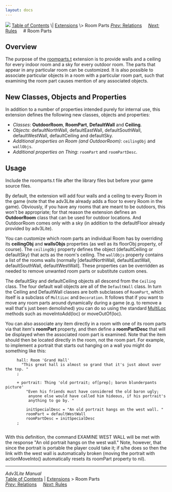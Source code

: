 ```yaml
---
layout: docs
---
```



<img src="../../docs/manual/topbar.jpg" data-border="0" />
<a href="../../docs/manual/toc.html" class="nav">Table of Contents</a> \|
<a href="../../docs/manual/extensions.html" class="nav">Extensions</a> \>
Room Parts  
<span class="navnp"><a href="relations.html" class="nav"><em>Prev:</em> Relations</a>
    <a href="rules.html" class="nav"><em>Next:</em> Rules</a>     </span>
# Room Parts

## Overview

The purpose of the [roomparts.t](../roomparts.t) extension is to provide
walls and a ceiling for every indoor room and a sky for every outdoor
room. The parts that appear in any particular room can be customized. It
is also possible to associate particular objects in a room with a
particular room part, such that examining the room part causes mention
of any associated objects.

  
<span id="classes"></span>

## New Classes, Objects and Properties

In addition to a number of properties intended purely for internal use,
this extension defines the following new classes, objects and
properties:

- *Classes*: **OutdoorRoom**, **RoomPart**, **DefaultWall** and
  **Ceiling**.
- *Objects*: defaultNorthWall, defaultEastWall, defaultSouthWall,
  defaultWestWall, defaultCeiling and defaultSky.
- *Additional properties on Room (and OutdoorRoom)*:
  `ceilingObj` and
  `wallObjs`.
- *Additional properties on Thing*: `roomPart`
  and `roomPartDesc`.

  
<span id="usage"></span>

## Usage

Include the roomparts.t file after the library files but before your
game source files.

By default, the extension will add four walls and a ceiling to every
Room in the game (note that the adv3Lite already adds a floor to every
Room in the game). Obviously, if you have any rooms that are meant to be
outdoors, this won't be appropriate; for that reason the extension
defines an **OutdoorRoom** class that can be used for outdoor locations.
And OutdoorRoom comes only with a sky (in addition to the defaultFloor
already provided by adv3Lite).

You can customize which room parts an individual Room has by overriding
its **ceilingObj** and **wallsObjs** properties (as well as its floorObj
property, of course). The `ceilingObj` property
defines the object (defaultCeiling or defaultSky) that acts as the
room's ceiling. The `wallObjs` property contains
a list of the rooms walls (normally \[defaultNorthWall, defaultEastWall,
defaultSouthWall, defaultWestWall\]. These properties can be overridden
as needed to remove unwanted room parts or substitute custom ones.

The defaultSky and defaultCeiling objects all descend from the
`Ceiling` class. The four default wall objects
are all of the `DefaultWall` class. In turn the
Ceiling and DefaultWall classes are both subclasses of
`RoomPart`, which itself is a subclass of
`MultiLoc` and
`Decoration`. It follows that if you want to
move any room parts around dynamically during a game (e.g. to remove a
wall that's just been demolished) you can do so using the standard
[MultiLoc](../../manual/multiloc#movingmulti) methods such as
moveIntoAdd(loc) or moveOutOf(loc).

You can also associate any item directly in a room with one of its room
parts via that item's **roomPart** property, and then define a
**roomPartDesc** that will be displayed when the associated room part is
examined. Note that the item should then be located directly in the
room, not the room part. For example, to implement a portrait that
starts out hanging on a wall you might do something like this:

```
     hall: Room 'Grand Hall'
       "This great hall is almost so grand that it's just about over the top. "
     ;
     
     + portrait: Thing 'old portrait; of[prep]; baron blunderpants picture'
         "Even his friends must have considered the old baron ugly;
          anyone else would have called him hideous, if his portrait's
          anything to go by. "
          
         initSpecialDesc = "An old portrait hangs on the west wall. "
         roomPart = defaultWestWall
         roomPartDesc = initSpecialDesc
     ; 
     
```

With this definition, the command EXAMINE WEST WALL will be met with the
response "An old portrait hangs on the west wall." Note, however, that
since the portrait is portable the player could take it; if s/he does so
then the link with the west wall is automatically broken (moving the
portrait with actionMoveInto() automatically resets its roomPart
property to nil).



------------------------------------------------------------------------



*Adv3Lite Manual*  
<a href="../../docs/manual/toc.html" class="nav">Table of Contents</a> \|
<a href="../../docs/manual/extensions.html" class="nav">Extensions</a> \>
Room Parts  
<span class="navnp"><a href="relations.html" class="nav"><em>Prev:</em> Relations</a>
    <a href="rules.html" class="nav"><em>Next:</em> Rules</a>     </span>


